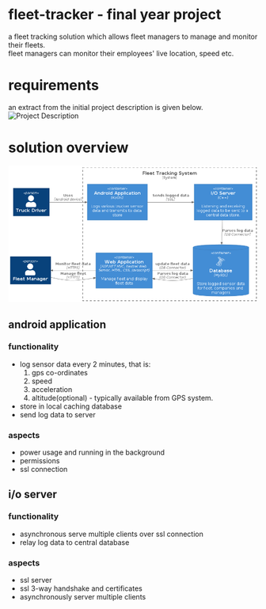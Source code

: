 # **fleet-tracker - final year project**
a fleet tracking solution which allows fleet managers to manage and monitor their fleets.  
fleet managers can monitor their employees' live location, speed etc.

# **requirements**
an extract from the initial project description is given below.  
![Project Description](docs/desc.png)

# **solution overview**
![Project Description](docs/container.png)

## **android application**
### functionality
 - log sensor data every 2 minutes, that is:
    1. gps co-ordinates
    2. speed
    3. acceleration
    4. altitude(optional) - typically available from GPS system.
 - store in local caching database
 - send log data to server

### aspects
 - power usage and running in the background
 - permissions
 - ssl connection

## **i/o server**
### functionality
 - asynchronous serve multiple clients over ssl connection
 - relay log data to central database
### aspects
 - ssl server
 - ssl 3-way handshake and certificates
 - asynchronously server multiple clients
